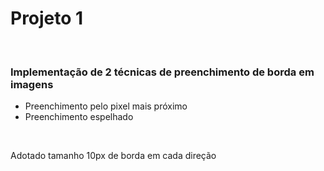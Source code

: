 # Projeto 1 

<br>

### Implementação de 2 técnicas de preenchimento de borda em imagens

* Preenchimento pelo pixel mais próximo
* Preenchimento espelhado

<br>

Adotado tamanho 10px de borda em cada direção
